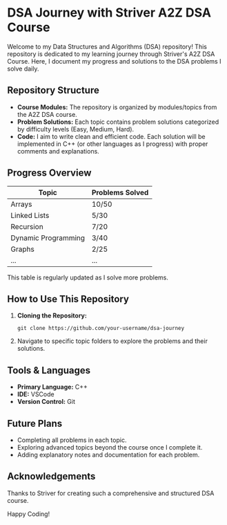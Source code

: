 
# DSA Journey with Striver A2Z DSA Course

Welcome to my Data Structures and Algorithms (DSA) repository! This repository is dedicated to my learning journey through Striver's A2Z DSA Course. Here, I document my progress and solutions to the DSA problems I solve daily.

## Repository Structure

- **Course Modules:** The repository is organized by modules/topics from the A2Z DSA course.
- **Problem Solutions:** Each topic contains problem solutions categorized by difficulty levels (Easy, Medium, Hard).
- **Code:** I aim to write clean and efficient code. Each solution will be implemented in C++ (or other languages as I progress) with proper comments and explanations.

## Progress Overview

| Topic            | Problems Solved |
|------------------|-----------------|
| Arrays           | 10/50           |
| Linked Lists     | 5/30            |
| Recursion        | 7/20            |
| Dynamic Programming | 3/40          |
| Graphs           | 2/25            |
| ...              | ...             |

This table is regularly updated as I solve more problems.

## How to Use This Repository

1. **Cloning the Repository:**
   ```
   git clone https://github.com/your-username/dsa-journey
   ```
2. Navigate to specific topic folders to explore the problems and their solutions.

## Tools & Languages

- **Primary Language:** C++
- **IDE:** VSCode
- **Version Control:** Git

## Future Plans

- Completing all problems in each topic.
- Exploring advanced topics beyond the course once I complete it.
- Adding explanatory notes and documentation for each problem.

## Acknowledgements

Thanks to Striver for creating such a comprehensive and structured DSA course.

Happy Coding!
